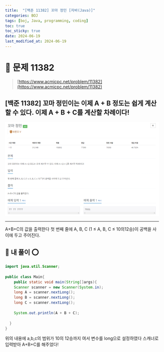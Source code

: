 ```yaml
---
title:  "[백준 11382] 꼬마 정민 [자바(Java)]"
categories: BOJ
tags: [boj, Java, programming, coding]
toc: true
toc_sticky: true
date: 2024-06-19
last_modified_at: 2024-06-19
---
```


# 🚀 문제 11382

> [https://www.acmicpc.net/problem/11382](https://www.acmicpc.net/problem/11382)


## [백준 11382] 꼬마 정민이는 이제 A + B 정도는 쉽게 계산할 수 있다. 이제 A + B + C를 계산할 차례이다! 

![백준 11382](/assets/images/boj11382.png)

---

A+B+C의 값을 출력한다
첫 번째 줄에 A, B, C (1 ≤ A, B, C ≤ 10의12승)이 공백을 사이에 두고 주어진다.

## 🚀 내 풀이 ⭕

```java
import java.util.Scanner;

public class Main{
    public static void main(String[]args){
    Scanner scanner = new Scanner(System.in);
    long A = scanner.nextLong();
    long B = scanner.nextLong();
    long C = scanner.nextLong();
    
    System.out.println(A + B + C);
   
  }
}
```

위의 내용에 a,b,c의 범위가 10의 12승까지 여서 변수를 long으로 설정하였다
스캐너로 입력받아 A+B+C를 해주었다! 

